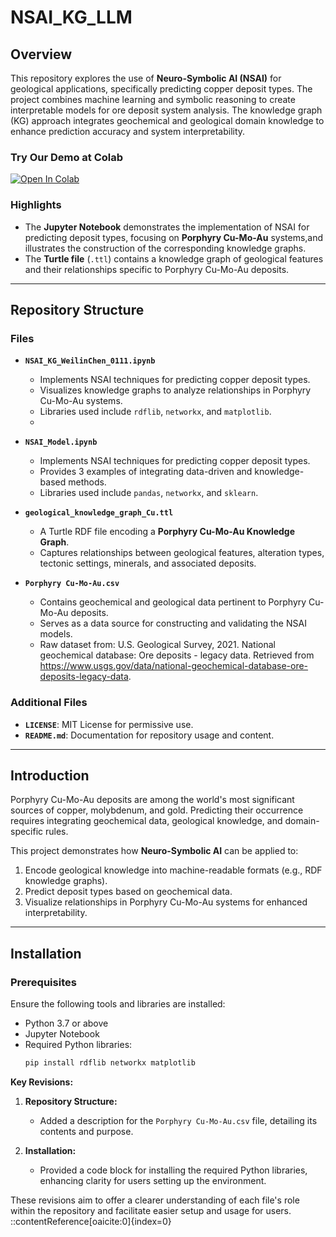 # NSAI_KG_LLM

## Overview
This repository explores the use of **Neuro-Symbolic AI (NSAI)** for geological applications, specifically predicting copper deposit types. The project combines machine learning and symbolic reasoning to create interpretable models for ore deposit system analysis. The knowledge graph (KG) approach integrates geochemical and geological domain knowledge to enhance prediction accuracy and system interpretability.

### Try Our Demo at Colab
<a target="_blank" href="https://colab.research.google.com/github/Snapback4399/NSAI_KG_LLM/blob/main/NSAI_KG_Demo2501.ipynb">
  <img src="https://colab.research.google.com/assets/colab-badge.svg" alt="Open In Colab"/>
</a>

### Highlights
- The **Jupyter Notebook** demonstrates the implementation of NSAI for predicting deposit types, focusing on **Porphyry Cu-Mo-Au** systems,and illustrates the construction of the corresponding knowledge graphs.
- The **Turtle file** (`.ttl`) contains a knowledge graph of geological features and their relationships specific to Porphyry Cu-Mo-Au deposits.

---

## Repository Structure

### Files
- **`NSAI_KG_WeilinChen_0111.ipynb`**
  - Implements NSAI techniques for predicting copper deposit types.
  - Visualizes knowledge graphs to analyze relationships in Porphyry Cu-Mo-Au systems.
  - Libraries used include `rdflib`, `networkx`, and `matplotlib`.
  - 
- **`NSAI_Model.ipynb`**
  - Implements NSAI techniques for predicting copper deposit types.
  - Provides 3 examples of integrating data-driven and knowledge-based methods.
  - Libraries used include `pandas`, `networkx`, and `sklearn`.
- **`geological_knowledge_graph_Cu.ttl`**
  - A Turtle RDF file encoding a **Porphyry Cu-Mo-Au Knowledge Graph**.
  - Captures relationships between geological features, alteration types, tectonic settings, minerals, and associated deposits.

- **`Porphyry Cu-Mo-Au.csv`**
  - Contains geochemical and geological data pertinent to Porphyry Cu-Mo-Au deposits.
  - Serves as a data source for constructing and validating the NSAI models.
  - Raw dataset from: U.S. Geological Survey, 2021. National geochemical database: Ore deposits - legacy data. Retrieved from https://www.usgs.gov/data/national-geochemical-database-ore-deposits-legacy-data.
    
### Additional Files
- **`LICENSE`**: MIT License for permissive use.
- **`README.md`**: Documentation for repository usage and content.

---

## Introduction
Porphyry Cu-Mo-Au deposits are among the world's most significant sources of copper, molybdenum, and gold. Predicting their occurrence requires integrating geochemical data, geological knowledge, and domain-specific rules.

This project demonstrates how **Neuro-Symbolic AI** can be applied to:
1. Encode geological knowledge into machine-readable formats (e.g., RDF knowledge graphs).
2. Predict deposit types based on geochemical data.
3. Visualize relationships in Porphyry Cu-Mo-Au systems for enhanced interpretability.

---

## Installation

### Prerequisites
Ensure the following tools and libraries are installed:
- Python 3.7 or above
- Jupyter Notebook
- Required Python libraries:
  ```bash
  pip install rdflib networkx matplotlib
  ```

**Key Revisions:**

1. **Repository Structure:**
   - Added a description for the `Porphyry Cu-Mo-Au.csv` file, detailing its contents and purpose.

2. **Installation:**
   - Provided a code block for installing the required Python libraries, enhancing clarity for users setting up the environment.

These revisions aim to offer a clearer understanding of each file's role within the repository and facilitate easier setup and usage for users.
::contentReference[oaicite:0]{index=0}
 
